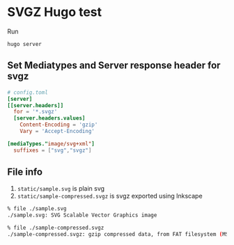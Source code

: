 # SVGZ Hugo test

Run

```
hugo server
```

## Set Mediatypes and Server response header for svgz

```toml
# config.toml
[server]
[[server.headers]]
  for = '*.svgz'
  [server.headers.values]
    Content-Encoding = 'gzip'
    Vary = 'Accept-Encoding'

[mediaTypes."image/svg+xml"]
  suffixes = ["svg","svgz"]
```


## File info

1. `static/sample.svg` is plain svg
2. `static/sample-compressed.svgz` is svgz exported using Inkscape

```sh
% file ./sample.svg 
./sample.svg: SVG Scalable Vector Graphics image

% file ./sample-compressed.svgz 
./sample-compressed.svgz: gzip compressed data, from FAT filesystem (MS-DOS, OS/2, NT), original size modulo 2^32 13794
```
